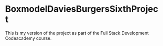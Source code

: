 # BoxmodelDaviesBurgersSixthProject
This is my version of the project as part of the Full Stack Development Codeacademy course.
